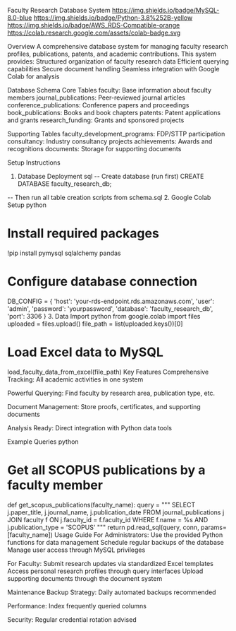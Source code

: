 Faculty Research Database System
https://img.shields.io/badge/MySQL-8.0-blue
https://img.shields.io/badge/Python-3.8%252B-yellow
https://img.shields.io/badge/AWS_RDS-Compatible-orange
https://colab.research.google.com/assets/colab-badge.svg

Overview
A comprehensive database system for managing faculty research profiles, publications, patents, and academic contributions. This system provides:
Structured organization of faculty research data
Efficient querying capabilities
Secure document handling
Seamless integration with Google Colab for analysis

Database Schema
Core Tables
faculty: Base information about faculty members
journal_publications: Peer-reviewed journal articles
conference_publications: Conference papers and proceedings
book_publications: Books and book chapters
patents: Patent applications and grants
research_funding: Grants and sponsored projects

Supporting Tables
faculty_development_programs: FDP/STTP participation
consultancy: Industry consultancy projects
achievements: Awards and recognitions
documents: Storage for supporting documents

Setup Instructions
1. Database Deployment
sql
-- Create database (run first)
CREATE DATABASE faculty_research_db;

-- Then run all table creation scripts from schema.sql
2. Google Colab Setup
python
# Install required packages
!pip install pymysql sqlalchemy pandas

# Configure database connection
DB_CONFIG = {
    'host': 'your-rds-endpoint.rds.amazonaws.com',
    'user': 'admin',
    'password': 'yourpassword',
    'database': 'faculty_research_db',
    'port': 3306
}
3. Data Import
python
from google.colab import files
uploaded = files.upload()
file_path = list(uploaded.keys())[0]

# Load Excel data to MySQL
load_faculty_data_from_excel(file_path)
Key Features
Comprehensive Tracking: All academic activities in one system

Powerful Querying: Find faculty by research area, publication type, etc.

Document Management: Store proofs, certificates, and supporting documents

Analysis Ready: Direct integration with Python data tools

Example Queries
python
# Get all SCOPUS publications by a faculty member
def get_scopus_publications(faculty_name):
    query = """
    SELECT j.paper_title, j.journal_name, j.publication_date 
    FROM journal_publications j
    JOIN faculty f ON j.faculty_id = f.faculty_id
    WHERE f.name = %s AND j.publication_type = 'SCOPUS'
    """
    return pd.read_sql(query, conn, params=[faculty_name])
Usage Guide
For Administrators:
Use the provided Python functions for data management
Schedule regular backups of the database
Manage user access through MySQL privileges

For Faculty:
Submit research updates via standardized Excel templates
Access personal research profiles through query interfaces
Upload supporting documents through the document system

Maintenance
Backup Strategy: Daily automated backups recommended

Performance: Index frequently queried columns

Security: Regular credential rotation advised
